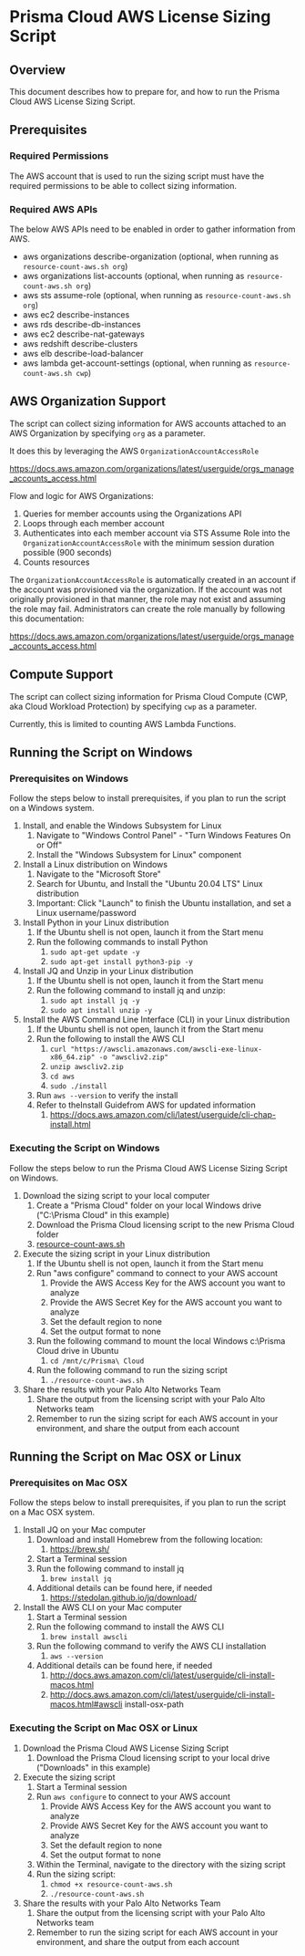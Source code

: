 # Prisma Cloud AWS License Sizing Script

## Overview

This document describes how to prepare for, and how to run the Prisma Cloud AWS License Sizing Script.

## Prerequisites

### Required Permissions

The AWS account that is used to run the sizing script must have the required permissions to be able to collect sizing information.

### Required AWS APIs

The below AWS APIs need to be enabled in order to gather information from AWS.

* aws organizations describe-organization (optional, when running as `resource-count-aws.sh org`)
* aws organizations list-accounts (optional, when running as `resource-count-aws.sh org`)
* aws sts assume-role (optional, when running as `resource-count-aws.sh org`)
* aws ec2 describe-instances
* aws rds describe-db-instances
* aws ec2 describe-nat-gateways
* aws redshift describe-clusters
* aws elb describe-load-balancer
* aws lambda get-account-settings (optional, when running as `resource-count-aws.sh cwp`)

## AWS Organization Support

The script can collect sizing information for AWS accounts attached to an AWS Organization by specifying `org` as a parameter.

It does this by leveraging the AWS `OrganizationAccountAccessRole`

https://docs.aws.amazon.com/organizations/latest/userguide/orgs_manage_accounts_access.html

Flow and logic for AWS Organizations:

1. Queries for member accounts using the Organizations API
1. Loops through each member account
1. Authenticates into each member account via STS Assume Role into the `OrganizationAccountAccessRole` with the minimum session duration possible (900 seconds)
1. Counts resources

The `OrganizationAccountAccessRole` is automatically created in an account if the account was provisioned via the organization.
If the account was not originally provisioned in that manner, the role may not exist and assuming the role may fail.
Administrators can create the role manually by following this documentation:

https://docs.aws.amazon.com/organizations/latest/userguide/orgs_manage_accounts_access.html

## Compute Support

The script can collect sizing information for Prisma Cloud Compute (CWP, aka Cloud Workload Protection) by specifying `cwp` as a parameter.

Currently, this is limited to counting AWS Lambda Functions.

## Running the Script on Windows

### Prerequisites on Windows

Follow the steps below to install prerequisites, if you plan to run the script on a Windows system. 

1. Install, and enable the Windows Subsystem for Linux
    1. Navigate to "Windows Control Panel" - "Turn Windows Features On or Off"
    1. Install the "Windows Subsystem for Linux" component
1. Install a Linux distribution on Windows
    1. Navigate to the "Microsoft Store"
    1. Search for Ubuntu, and Install the "Ubuntu 20.04 LTS" Linux distribution
    1. Important​: Click "Launch" to finish the Ubuntu installation, and set a Linux username/password
1. Install Python in your Linux distribution
    1. If the Ubuntu shell is not open, launch it from the Start menu
    1. Run the following commands to install Python
        1. `sudo apt-get update -y`
        1. `sudo apt-get install python3-pip -y`
1. Install JQ and Unzip in your Linux distribution
    1. If the Ubuntu shell is not open, launch it from the Start menu
    1. Run the following command to install jq and unzip:
        1. `sudo apt install jq -y`
        1. `sudo apt install unzip -y`
1. Install the AWS Command Line Interface (CLI) in your Linux distribution
    1. If the Ubuntu shell is not open, launch it from the Start menu
    1. Run the following to install the AWS CLI
        1. `curl "https://awscli.amazonaws.com/awscli-exe-linux-x86_64.zip" -o "awscliv2.zip"`
        1. `unzip awscliv2.zip`
        1. `cd aws`
        1. `sudo ./install`
    1. Run `aws --version` to verify the install
    1. Refer to the​Install Guide​from AWS for updated information
        1. https://docs.aws.amazon.com/cli/latest/userguide/cli-chap-install.html

### Executing the Script on Windows

Follow the steps below to run the Prisma Cloud AWS License Sizing Script on Windows.

1. Download the sizing script to your local computer
    1. Create a "Prisma Cloud" folder on your local Windows drive ("C:\Prisma Cloud" in this example)
    1. Download the Prisma Cloud licensing script to the new Prisma Cloud folder
    1. [resource-count-aws.sh](resource-count-aws.sh)
1. Execute the sizing script in your Linux distribution
    1. If the Ubuntu shell is not open, launch it from the Start menu
    1. Run "aws configure" command to connect to your AWS account
        1. Provide the AWS Access Key for the AWS account you want to analyze
        1. Provide the AWS Secret Key for the AWS account you want to analyze
        1. Set the default region to none
        1. Set the output format to none
    1. Run the following command to mount the local Windows c:\Prisma Cloud drive in Ubuntu
        1. `cd /mnt/c/Prisma\ Cloud`
    1. Run the following command to run the sizing script
        1. `./resource-count-aws.sh`
1. Share the results with your Palo Alto Networks Team
    1. Share the output from the licensing script with your Palo Alto Networks team
    1. Remember to run the sizing script for each AWS account in your environment, and share the output from each account

## Running the Script on Mac OSX or Linux

### Prerequisites on Mac OSX

Follow the steps below to install prerequisites, if you plan to run the script on a Mac OSX system. 

1. Install JQ on your Mac computer
    1. Download and install Homebrew from the following location:
        1. ​https://brew.sh/
    1. Start a Terminal session
    1. Run the following command to install jq
        1. `brew install jq`
    1. Additional details can be found here, if needed
        1. https://stedolan.github.io/jq/download/
1. Install the AWS CLI on your Mac computer
    1. Start a Terminal session
    1. Run the following command to install the AWS CLI
        1. `brew install awscli`
    1. Run the following command to verify the AWS CLI installation
        1. `aws --version`
    1. Additional details can be found here, if needed
        1. http://docs.aws.amazon.com/cli/latest/userguide/cli-install-macos.html
        1. http://docs.aws.amazon.com/cli/latest/userguide/cli-install-macos.html#awscli install-osx-path

### Executing the Script on Mac OSX or Linux

1. Download the Prisma Cloud AWS License Sizing Script
    1. Download the Prisma Cloud licensing script to your local drive ("Downloads" in this example)
1. Execute the sizing script
    1. Start a Terminal session
    1. Run `aws configure` to connect to your AWS account
        1. Provide AWS Access Key for the AWS account you want to analyze
        1. Provide AWS Secret Key for the AWS account you want to analyze
        1. Set the default region to none
        1. Set the output format to none
    1. Within the Terminal, navigate to the directory with the sizing script
    1. Run the sizing script:
        1. `chmod +x resource-count-aws.sh`
        1. `./resource-count-aws.sh`
1. Share the results with your Palo Alto Networks Team
    1. Share the output from the licensing script with your Palo Alto Networks team
    1. Remember to run the sizing script for each AWS account in your environment, and share the output from each account
